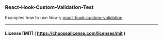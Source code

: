 ### React-Hook-Custom-Validation-Test

Examples how to use library [react-hook-custom-validation](https://www.npmjs.com/package/react-hook-custom-validation)

<hr/>

#### License [MIT] ( https://choosealicense.com/licenses/mit )
